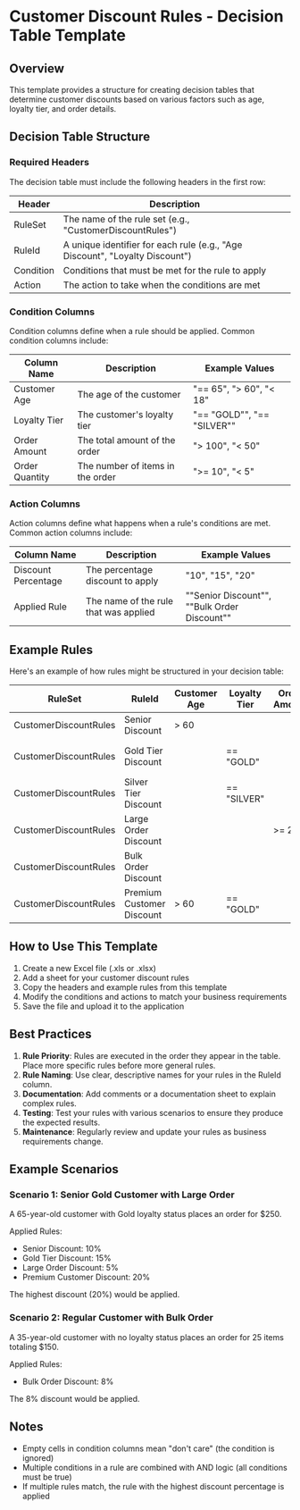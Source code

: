 # Customer Discount Rules - Decision Table Template

## Overview

This template provides a structure for creating decision tables that determine customer discounts based on various factors such as age, loyalty tier, and order details.

## Decision Table Structure

### Required Headers

The decision table must include the following headers in the first row:

| Header | Description |
|--------|-------------|
| RuleSet | The name of the rule set (e.g., "CustomerDiscountRules") |
| RuleId | A unique identifier for each rule (e.g., "Age Discount", "Loyalty Discount") |
| Condition | Conditions that must be met for the rule to apply |
| Action | The action to take when the conditions are met |

### Condition Columns

Condition columns define when a rule should be applied. Common condition columns include:

| Column Name | Description | Example Values |
|-------------|-------------|----------------|
| Customer Age | The age of the customer | "== 65", "> 60", "< 18" |
| Loyalty Tier | The customer's loyalty tier | "== \"GOLD\"", "== \"SILVER\"" |
| Order Amount | The total amount of the order | "> 100", "< 50" |
| Order Quantity | The number of items in the order | ">= 10", "< 5" |

### Action Columns

Action columns define what happens when a rule's conditions are met. Common action columns include:

| Column Name | Description | Example Values |
|-------------|-------------|----------------|
| Discount Percentage | The percentage discount to apply | "10", "15", "20" |
| Applied Rule | The name of the rule that was applied | "\"Senior Discount\"", "\"Bulk Order Discount\"" |

## Example Rules

Here's an example of how rules might be structured in your decision table:

| RuleSet | RuleId | Customer Age | Loyalty Tier | Order Amount | Order Quantity | Discount Percentage | Applied Rule |
|---------|--------|--------------|--------------|--------------|----------------|---------------------|-------------|
| CustomerDiscountRules | Senior Discount | > 60 |  |  |  | 10 | "Senior Discount" |
| CustomerDiscountRules | Gold Tier Discount |  | == "GOLD" |  |  | 15 | "Gold Tier Discount" |
| CustomerDiscountRules | Silver Tier Discount |  | == "SILVER" |  |  | 10 | "Silver Tier Discount" |
| CustomerDiscountRules | Large Order Discount |  |  | >= 200 |  | 5 | "Large Order Discount" |
| CustomerDiscountRules | Bulk Order Discount |  |  |  | >= 20 | 8 | "Bulk Order Discount" |
| CustomerDiscountRules | Premium Customer Discount | > 60 | == "GOLD" |  |  | 20 | "Premium Customer Discount" |

## How to Use This Template

1. Create a new Excel file (.xls or .xlsx)
2. Add a sheet for your customer discount rules
3. Copy the headers and example rules from this template
4. Modify the conditions and actions to match your business requirements
5. Save the file and upload it to the application

## Best Practices

1. **Rule Priority**: Rules are executed in the order they appear in the table. Place more specific rules before more general rules.
2. **Rule Naming**: Use clear, descriptive names for your rules in the RuleId column.
3. **Documentation**: Add comments or a documentation sheet to explain complex rules.
4. **Testing**: Test your rules with various scenarios to ensure they produce the expected results.
5. **Maintenance**: Regularly review and update your rules as business requirements change.

## Example Scenarios

### Scenario 1: Senior Gold Customer with Large Order

A 65-year-old customer with Gold loyalty status places an order for $250.

Applied Rules:
- Senior Discount: 10%
- Gold Tier Discount: 15%
- Large Order Discount: 5%
- Premium Customer Discount: 20%

The highest discount (20%) would be applied.

### Scenario 2: Regular Customer with Bulk Order

A 35-year-old customer with no loyalty status places an order for 25 items totaling $150.

Applied Rules:
- Bulk Order Discount: 8%

The 8% discount would be applied.

## Notes

- Empty cells in condition columns mean "don't care" (the condition is ignored)
- Multiple conditions in a rule are combined with AND logic (all conditions must be true)
- If multiple rules match, the rule with the highest discount percentage is applied